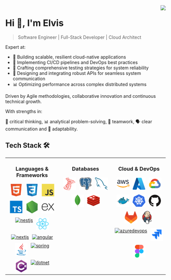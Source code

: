 <img align="right" src="https://visitor-badge.laobi.icu/badge?page_id=gisioraelvis.gisioraelvis">

# Hi 👋, I'm Elvis

> Software Engineer | Full-Stack Developer | Cloud Architect

Expert at:

- 🔨 Building scalable, resilient cloud-native applications
- 🔄 Implementing CI/CD pipelines and DevOps best practices
- 🧪 Crafting comprehensive testing strategies for system reliability
- 🔌 Designing and integrating robust APIs for seamless system communication
- 📊 Optimizing performance across complex distributed systems

Driven by Agile methodologies, collaborative innovation and continuous technical growth.

With strengths in:

🧠 critical thinking, 📊 analytical problem-solving, 👥 teamwork, 🗣️ clear communication and 🔄 adaptability.

## Tech Stack 🛠️

<table style="width:100%; table-layout:fixed">
  <tr>
    <td valign="top" width="33%">
      <h3 align="center">Languages & Frameworks</h3>
      <div align="center" style="display:flex; flex-wrap:wrap; justify-content:center; gap:10px">
        <!-- Web Foundations -->
        <a href="#" title="HTML5"><img src="https://raw.githubusercontent.com/devicons/devicon/master/icons/html5/html5-original.svg" alt="html5" width="40" height="40"/></a>
        <a href="#" title="CSS3"><img src="https://raw.githubusercontent.com/devicons/devicon/master/icons/css3/css3-original.svg" alt="css3" width="40" height="40"/></a>
        <!-- JavaScript Ecosystem -->
        <a href="#" title="JavaScript"><img src="https://raw.githubusercontent.com/devicons/devicon/master/icons/javascript/javascript-original.svg" alt="javascript" width="40" height="40"/></a>
        <a href="#" title="TypeScript"><img src="https://raw.githubusercontent.com/devicons/devicon/master/icons/typescript/typescript-original.svg" alt="typescript" width="40" height="40"/></a>
        <a href="#" title="Node.js"><img src="https://raw.githubusercontent.com/devicons/devicon/master/icons/nodejs/nodejs-original.svg" alt="nodejs" width="40" height="40"/></a>
        <a href="#" title="Express.js"><img src="https://raw.githubusercontent.com/devicons/devicon/master/icons/express/express-original.svg" alt="express" width="40" height="40"/></a>
        <a href="#" title="NestJS"><img src="https://cdn.jsdelivr.net/gh/devicons/devicon@latest/icons/nestjs/nestjs-original.svg" alt="nestjs" width="40" height="40"/></a>
        <a href="#" title="React"><img src="https://raw.githubusercontent.com/devicons/devicon/master/icons/react/react-original.svg" alt="react" width="40" height="40"/></a>
        <a href="#" title="Next.js"><img src="https://cdn.jsdelivr.net/gh/devicons/devicon@latest/icons/nextjs/nextjs-original.svg" alt="nextjs" width="40" height="40"/></a>
        <a href="#" title="Angular"><img src="https://cdn.jsdelivr.net/gh/devicons/devicon@latest/icons/angular/angular-original.svg" alt="angular" width="40" height="40"/></a>
        <!-- Java Ecosystem -->
        <a href="#" title="Java"><img src="https://raw.githubusercontent.com/devicons/devicon/master/icons/java/java-original.svg" alt="java" width="40" height="40"/></a>
        <a href="#" title="Spring Boot"><img src="https://cdn.jsdelivr.net/gh/devicons/devicon@latest/icons/spring/spring-original.svg" alt="spring" width="40" height="40"/></a>
        <!-- .NET Ecosystem -->
        <a href="#" title="C#"><img src="https://raw.githubusercontent.com/devicons/devicon/master/icons/csharp/csharp-original.svg" alt="csharp" width="40" height="40"/></a>
        <a href="#" title=".NET"><img src="https://cdn.jsdelivr.net/gh/devicons/devicon@latest/icons/dotnetcore/dotnetcore-original.svg" alt="dotnet" width="40" height="40"/></a>
      </div>
    </td>
    <td valign="top" width="33%">
      <h3 align="center">Databases</h3>
      <div align="center" style="display:flex; flex-wrap:wrap; justify-content:center; gap:10px">
        <a href="#" title="Microsoft SQL Server"><img src="https://raw.githubusercontent.com/devicons/devicon/master/icons/microsoftsqlserver/microsoftsqlserver-plain.svg" alt="mssql" width="40" height="40"/></a>
        <a href="#" title="PostgreSQL"><img src="https://raw.githubusercontent.com/devicons/devicon/master/icons/postgresql/postgresql-original.svg" alt="postgresql" width="40" height="40"/></a>
        <a href="#" title="MySQL"><img src="https://raw.githubusercontent.com/devicons/devicon/master/icons/mysql/mysql-original.svg" alt="mysql" width="40" height="40"/></a>
        <a href="#" title="MongoDB"><img src="https://raw.githubusercontent.com/devicons/devicon/master/icons/mongodb/mongodb-original.svg" alt="mongodb" width="40" height="40"/></a>
        <a href="#" title="Redis"><img src="https://raw.githubusercontent.com/devicons/devicon/master/icons/redis/redis-original.svg" alt="redis" width="40" height="40"/></a>
      </div>
    </td>
    <td valign="top" width="33%">
      <h3 align="center">Cloud & DevOps</h3>
      <div align="center" style="display:flex; flex-wrap:wrap; justify-content:center; gap:10px">
        <a href="#" title="AWS"><img src="https://raw.githubusercontent.com/devicons/devicon/master/icons/amazonwebservices/amazonwebservices-original-wordmark.svg" alt="aws" width="40" height="40"/></a>
        <a href="#" title="Azure"><img src="https://raw.githubusercontent.com/devicons/devicon/master/icons/azure/azure-original.svg" alt="azure" width="40" height="40"/></a>
        <a href="#" title="GCP"><img src="https://raw.githubusercontent.com/devicons/devicon/master/icons/googlecloud/googlecloud-original.svg" alt="gcp" width="40" height="40"/></a>
        <a href="#" title="Docker"><img src="https://raw.githubusercontent.com/devicons/devicon/master/icons/docker/docker-original.svg" alt="docker" width="40" height="40"/></a>
        <a href="#" title="Kubernetes"><img src="https://raw.githubusercontent.com/devicons/devicon/master/icons/kubernetes/kubernetes-plain.svg" alt="kubernetes" width="40" height="40"/></a>
        <a href="#" title="GitHub"><img src="https://raw.githubusercontent.com/devicons/devicon/master/icons/github/github-original.svg" alt="github" width="40" height="40"/></a>
        <a href="#" title="GitLab"><img src="https://raw.githubusercontent.com/devicons/devicon/master/icons/gitlab/gitlab-original.svg" alt="gitlab" width="40" height="40"/></a>
        <a href="#" title="Jenkins"><img src="https://raw.githubusercontent.com/devicons/devicon/master/icons/jenkins/jenkins-original.svg" alt="jenkins" width="40" height="40"/></a>
        <a href="#" title="Azure DevOps"><img src="https://cdn.jsdelivr.net/gh/devicons/devicon@latest/icons/azuredevops/azuredevops-original.svg" alt="azuredevops" width="40" height="40"/></a>
        <a href="#" title="Jira"><img src="https://raw.githubusercontent.com/devicons/devicon/master/icons/jira/jira-original.svg" alt="jira" width="40" height="40"/></a>
        <a href="#" title="Figma"><img src="https://raw.githubusercontent.com/devicons/devicon/master/icons/figma/figma-original.svg" alt="figma" width="40" height="40"/></a>
      </div>
    </td>
  </tr>
</table>
